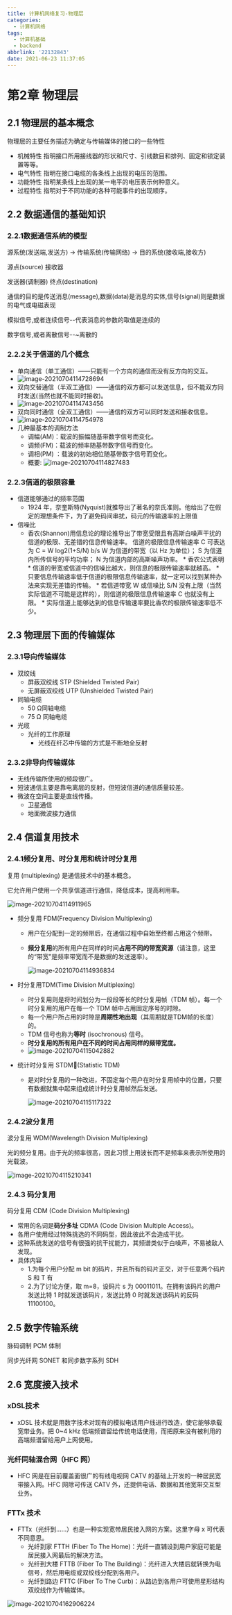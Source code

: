 ```yaml
---
title: 计算机网络复习-物理层
categories:
  - 计算机网络
tags:
  - 计算机基础
  - backend
abbrlink: '22132843'
date: 2021-06-23 11:37:05
---
```


# 第2章 物理层



## 2.1 物理层的基本概念

物理层的主要任务描述为确定与传输媒体的接口的一些特性

* 机械特性    指明接口所用接线器的形状和尺寸、引线数目和排列、固定和锁定装置等等。
* 电气特性    指明在接口电缆的各条线上出现的电压的范围。
* 功能特性    指明某条线上出现的某一电平的电压表示何种意义。
* 过程特性    指明对于不同功能的各种可能事件的出现顺序。 

## 2.2 数据通信的基础知识

### 2.2.1数据通信系统的模型

源系统(发送端,发送方) 	-> 	传输系统(传输网络) 	-> 	目的系统(接收端,接收方)

源点(source)							  											  接收器	

发送器(调制器)                                                                         终点(destination)

通信的目的是传送消息(message),数据(data)是消息的实体,信号(signal)则是数据的电气或电磁表现

模拟信号,或者连续信号--代表消息的参数的取值是连续的

数字信号,或者离散信号--~离散的

### 2.2.2关于信道的几个概念

* 单向通信（单工通信）——只能有一个方向的通信而没有反方向的交互。
* ![image-20210704114728694](https://gitee.com/cao_ziqiang/img/raw/master/20210704114728.png)
* 双向交替通信（半双工通信）——通信的双方都可以发送信息，但不能双方同时发送(当然也就不能同时接收)。
* ![image-20210704114743456](https://gitee.com/cao_ziqiang/img/raw/master/20210704114743.png)
* 双向同时通信（全双工通信）——通信的双方可以同时发送和接收信息。 
* ![image-20210704114754978](https://gitee.com/cao_ziqiang/img/raw/master/20210704114755.png)
* 几种最基本的调制方法
	* 调幅(AM)：载波的振幅随基带数字信号而变化。 
	* 调频(FM)：载波的频率随基带数字信号而变化。
	* 调相(PM) ：载波的初始相位随基带数字信号而变化。 
	* 概要: ![image-20210704114827483](https://gitee.com/cao_ziqiang/img/raw/master/20210704114827.png)

### 2.2.3信道的极限容量

* 信道能够通过的频率范围
	* 1924 年，奈奎斯特(Nyquist)就推导出了著名的奈氏准则。他给出了在假定的理想条件下，为了避免码间串扰，码元的传输速率的上限值
* 信噪比
	* 香农(Shannon)用信息论的理论推导出了带宽受限且有高斯白噪声干扰的信道的极限、无差错的信息传输速率。
		信道的极限信息传输速率 C 可表达为
		C = W log2(1+S/N)  b/s 
		W 为信道的带宽（以 Hz 为单位）；
		S 为信道内所传信号的平均功率；
		N 为信道内部的高斯噪声功率。
		  * 香农公式表明
			* 信道的带宽或信道中的信噪比越大，则信息的极限传输速率就越高。 
			* 只要信息传输速率低于信道的极限信息传输速率，就一定可以找到某种办法来实现无差错的传输。 
			* 若信道带宽 W 或信噪比 S/N 没有上限（当然实际信道不可能是这样的），则信道的极限信息传输速率 C 也就没有上限。
			* 实际信道上能够达到的信息传输速率要比香农的极限传输速率低不少。

## 2.3 物理层下面的传输媒体

### 2.3.1导向传输媒体

* 双绞线
	* 屏蔽双绞线 STP (Shielded Twisted Pair)
	* 无屏蔽双绞线 UTP (Unshielded Twisted Pair) 
* 同轴电缆
	* 50 Ω同轴电缆
	* 75 Ω 同轴电缆
* 光缆 
	* 光纤的工作原理
		* 光线在纤芯中传输的方式是不断地全反射

### 2.3.2非导向传输媒体

* 无线传输所使用的频段很广。
* 短波通信主要是靠电离层的反射，但短波信道的通信质量较差。
* 微波在空间主要是直线传播。 
	* 卫星通信  
	* 地面微波接力通信

## 2.4 信道复用技术

### 2.4.1频分复用、时分复用和统计时分复用

复用 (multiplexing) 是通信技术中的基本概念。

它允许用户使用一个共享信道进行通信，降低成本，提高利用率。

![image-20210704114911965](https://gitee.com/cao_ziqiang/img/raw/master/20210704114912.png)



* 频分复用 FDM(Frequency Division Multiplexing) 

	* 用户在分配到一定的频带后，在通信过程中自始至终都占用这个频带。

	* **频分复用**的所有用户在同样的时间**占用不同的带宽资源**（请注意，这里的“带宽”是频率带宽而不是数据的发送速率）。 

		![image-20210704114936834](https://gitee.com/cao_ziqiang/img/raw/master/20210704114936.png)

* 时分复用TDM(Time Division Multiplexing) 

	* 时分复用则是将时间划分为一段段等长的时分复用帧（TDM 帧）。每一个时分复用的用户在每一个 TDM 帧中占用固定序号的时隙。
	* 每一个用户所占用的时隙是**周期性地出现**（其周期就是TDM帧的长度）的。
	* TDM 信号也称为**等时** (isochronous) 信号。
	* **时分复用的所有用户在不同的时间占用同样的频带宽度。**
	* ![image-20210704115042882](https://gitee.com/cao_ziqiang/img/raw/master/20210704115042.png)

* 统计时分复用 STDM(Statistic TDM)  

	* 是对时分复用的一种改进，不固定每个用户在时分复用帧中的位置，只要有数据就集中起来组成统计时分复用帧然后发送。

		![image-20210704115117322](https://gitee.com/cao_ziqiang/img/raw/master/20210704115117.png)

### 2.4.2波分复用

波分复用 WDM(Wavelength Division Multiplexing)

光的频分复用。由于光的频率很高，因此习惯上用波长而不是频率来表示所使用的光载波。

![image-20210704115210341](https://gitee.com/cao_ziqiang/img/raw/master/20210704115210.png)

### 2.4.3 码分复用

码分复用 CDM  (Code Division Multiplexing)

* 常用的名词是**码分多址** CDMA (Code Division Multiple Access)。
* 各用户使用经过特殊挑选的不同码型，因此彼此不会造成干扰。
* 这种系统发送的信号有很强的抗干扰能力，其频谱类似于白噪声，不易被敌人发现。 
* 具体内容
	* 1.为每个用户分配 m bit 的码片，并且所有的码片正交，对于任意两个码片 S 和 T 有
	* 2.为了讨论方便，取 m=8，设码片 s 为 00011011。在拥有该码片的用户发送比特 1 时就发送该码片，发送比特 0 时就发送该码片的反码 11100100。

## 2.5 数字传输系统

脉码调制 PCM 体制

同步光纤网 SONET 和同步数字系列 SDH

## 2.6 宽度接入技术

### xDSL技术

* xDSL 技术就是用数字技术对现有的模拟电话用户线进行改造，使它能够承载宽带业务。把 0~4 kHz 低端频谱留给传统电话使用，而把原来没有被利用的高端频谱留给用户上网使用。

### 光纤同轴混合网（HFC 网）

* HFC 网是在目前覆盖面很广的有线电视网 CATV 的基础上开发的一种居民宽带接入网。HFC 网除可传送 CATV 外，还提供电话、数据和其他宽带交互型业务。

### FTTx 技术

* FTTx（光纤到……）也是一种实现宽带居民接入网的方案。这里字母 x 可代表不同意思。
	* 光纤到家 FTTH (Fiber To The Home)：光纤一直铺设到用户家庭可能是居民接入网最后的解决方法。
	* 光纤到大楼 FTTB (Fiber To The Building)：光纤进入大楼后就转换为电信号，然后用电缆或双绞线分配到各用户。
	* 光纤到路边 FTTC (Fiber To The Curb)：从路边到各用户可使用星形结构双绞线作为传输媒体。 



![image-20210704162906224](https://gitee.com/cao_ziqiang/img/raw/master/20210704162907.png)